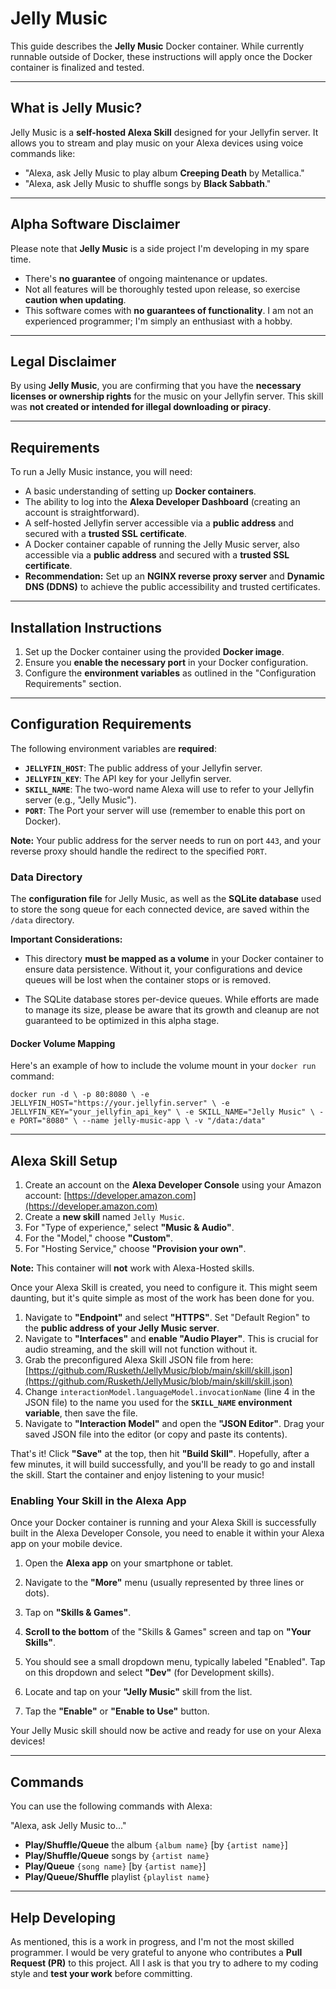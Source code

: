 
# Jelly Music

This guide describes the **Jelly Music** Docker container. While currently runnable outside of Docker, these instructions will apply once the Docker container is finalized and tested.

---

## What is Jelly Music?

Jelly Music is a **self-hosted Alexa Skill** designed for your Jellyfin server. It allows you to stream and play music on your Alexa devices using voice commands like:

* "Alexa, ask Jelly Music to play album **Creeping Death** by Metallica."
* "Alexa, ask Jelly Music to shuffle songs by **Black Sabbath**."

---

## Alpha Software Disclaimer

Please note that **Jelly Music** is a side project I'm developing in my spare time.

* There's **no guarantee** of ongoing maintenance or updates.
* Not all features will be thoroughly tested upon release, so exercise **caution when updating**.
* This software comes with **no guarantees of functionality**. I am not an experienced programmer; I'm simply an enthusiast with a hobby.

---

## Legal Disclaimer

By using **Jelly Music**, you are confirming that you have the **necessary licenses or ownership rights** for the music on your Jellyfin server. This skill was **not created or intended for illegal downloading or piracy**.

---

## Requirements

To run a Jelly Music instance, you will need:

* A basic understanding of setting up **Docker containers**.
* The ability to log into the **Alexa Developer Dashboard** (creating an account is straightforward).
* A self-hosted Jellyfin server accessible via a **public address** and secured with a **trusted SSL certificate**.
* A Docker container capable of running the Jelly Music server, also accessible via a **public address** and secured with a **trusted SSL certificate**.
* **Recommendation:** Set up an **NGINX reverse proxy server** and **Dynamic DNS (DDNS)** to achieve the public accessibility and trusted certificates.

---

## Installation Instructions

1.  Set up the Docker container using the provided **Docker image**.
2.  Ensure you **enable the necessary port** in your Docker configuration.
3.  Configure the **environment variables** as outlined in the "Configuration Requirements" section.

---

## Configuration Requirements

The following environment variables are **required**:

* **`JELLYFIN_HOST`**: The public address of your Jellyfin server.
* **`JELLYFIN_KEY`**: The API key for your Jellyfin server.
* **`SKILL_NAME`**: The two-word name Alexa will use to refer to your Jellyfin server (e.g., "Jelly Music").
* **`PORT`**: The Port your server will use (remember to enable this port on Docker).

**Note:** Your public address for the server needs to run on port `443`, and your reverse proxy should handle the redirect to the specified `PORT`.

### Data Directory

The **configuration file** for Jelly Music, as well as the **SQLite database** used to store the song queue for each connected device, are saved within the `/data` directory.

**Important Considerations:**

-   This directory **must be mapped as a volume** in your Docker container to ensure data persistence. Without it, your configurations and device queues will be lost when the container stops or is removed.
    
-   The SQLite database stores per-device queues. While efforts are made to manage its size, please be aware that its growth and cleanup are not guaranteed to be optimized in this alpha stage.
    

#### Docker Volume Mapping

Here's an example of how to include the volume mount in your `docker run` command:

``docker run -d \ -p 80:8080 \ -e JELLYFIN_HOST="https://your.jellyfin.server" \ -e JELLYFIN_KEY="your_jellyfin_api_key" \ -e SKILL_NAME="Jelly Music" \ -e PORT="8080" \ --name jelly-music-app \ -v "/data:/data" ``

---

## Alexa Skill Setup

1.  Create an account on the **Alexa Developer Console** using your Amazon account: [https://developer.amazon.com](https://developer.amazon.com)
2.  Create a **new skill** named `Jelly Music`.
3.  For "Type of experience," select **"Music & Audio"**.
4.  For the "Model," choose **"Custom"**.
5.  For "Hosting Service," choose **"Provision your own"**.

**Note:** This container will **not** work with Alexa-Hosted skills.

Once your Alexa Skill is created, you need to configure it. This might seem daunting, but it's quite simple as most of the work has been done for you.

1.  Navigate to **"Endpoint"** and select **"HTTPS"**. Set "Default Region" to the **public address of your Jelly Music server**.
2.  Navigate to **"Interfaces"** and **enable "Audio Player"**. This is crucial for audio streaming, and the skill will not function without it.
3.  Grab the preconfigured Alexa Skill JSON file from here: [https://github.com/Rusketh/JellyMusic/blob/main/skill/skill.json](https://github.com/Rusketh/JellyMusic/blob/main/skill/skill.json)
4.  Change `interactionModel.languageModel.invocationName` (line 4 in the JSON file) to the name you used for the **`SKILL_NAME` environment variable**, then save the file.
5.  Navigate to **"Interaction Model"** and open the **"JSON Editor"**. Drag your saved JSON file into the editor (or copy and paste its contents).

That's it! Click **"Save"** at the top, then hit **"Build Skill"**. Hopefully, after a few minutes, it will build successfully, and you'll be ready to go and install the skill. Start the container and enjoy listening to your music!

### Enabling Your Skill in the Alexa App

Once your Docker container is running and your Alexa Skill is successfully built in the Alexa Developer Console, you need to enable it within your Alexa app on your mobile device.

1.  Open the **Alexa app** on your smartphone or tablet.
    
2.  Navigate to the **"More"** menu (usually represented by three lines or dots).
    
3.  Tap on **"Skills & Games"**.
    
4.  **Scroll to the bottom** of the "Skills & Games" screen and tap on **"Your Skills"**.
    
5.  You should see a small dropdown menu, typically labeled "Enabled". Tap on this dropdown and select **"Dev"** (for Development skills).
    
6.  Locate and tap on your **"Jelly Music"** skill from the list.
    
7.  Tap the **"Enable"** or **"Enable to Use"** button.
    

Your Jelly Music skill should now be active and ready for use on your Alexa devices!

---

## Commands

You can use the following commands with Alexa:

"Alexa, ask Jelly Music to..."

* **Play/Shuffle/Queue** the album `{album name}` [by `{artist name}`]
* **Play/Shuffle/Queue** songs by `{artist name}`
* **Play/Queue** `{song name}` [by `{artist name}`]
* **Play/Queue/Shuffle** playlist `{playlist name}`

---

## Help Developing

As mentioned, this is a work in progress, and I'm not the most skilled programmer. I would be very grateful to anyone who contributes a **Pull Request (PR)** to this project. All I ask is that you try to adhere to my coding style and **test your work** before committing.
